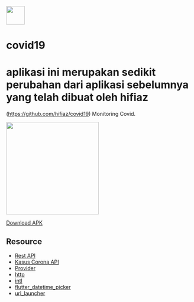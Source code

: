 <img src="https://raw.githubusercontent.com/hifiaz/covid19/master/lib/images/icon.png " width="50">

# covid19

# aplikasi ini merupakan sedikit perubahan dari aplikasi sebelumnya yang telah dibuat oleh hifiaz
(https://github.com/hifiaz/covid19)
Monitoring Covid.

<img src="https://raw.githubusercontent.com/hifiaz/covid19/master/flutter_01.png" width="250">

[Download APK](https://github.com/hifiaz/covid19/tree/master/app-release.apk)

## Resource

- [Rest API](https://github.com/mathdroid/covid-19-api)
- [Kasus Corona API](https://louislugas.github.io/covid_19_cluster/json/kasus-corona-indonesia.json)
- [Provider](https://pub.dev/packages/provider)
- [http](https://pub.dev/packages/http)
- [intl](https://pub.dev/packages/intl)
- [flutter_datetime_picker](https://pub.dev/packages/flutter_datetime_picker)
- [url_launcher](https://pub.dev/packages/url_launcher)

